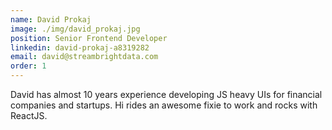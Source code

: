 ```yaml
---
name: David Prokaj
image: ./img/david_prokaj.jpg
position: Senior Frontend Developer
linkedin: david-prokaj-a8319282
email: david@streambrightdata.com
order: 1
---
```

David has almost 10 years experience developing JS heavy UIs for financial companies and startups. Hi rides an awesome fixie to work and rocks with ReactJS.
